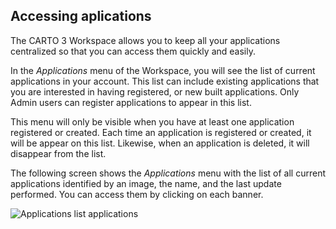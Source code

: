 ## Accessing aplications

The CARTO 3 Workspace allows you to keep all your applications centralized so that you can access them quickly and easily.

In the *Applications* menu of the Workspace, you will see the list of current applications in your account. This list can include existing applications that you are interested in having registered, or new built applications. Only Admin users can register applications to appear in this list.

This menu will only be visible when you have at least one application registered or created. Each time an application is registered or created, it will be appear on this list. Likewise, when an application is deleted, it will disappear from the list.

The following screen shows the *Applications* menu with the list of all current applications identified by an image, the name, and the last update performed. You can access them by clicking on each banner.

![Applications list applications](/img/cloud-native-workspace/applications/applications_list_applications(new).png)